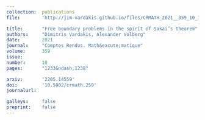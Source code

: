 ```yaml
---
collection:  publications
file:        'http://jim-vardakis.github.io/files/CRMATH_2021__359_10_1233_0.pdf'

title:       "Free boundary problems in the spirit of Sakai’s theorem"
authors:     "Dimitris Vardakis, Alexander Volberg"
date:        2021
journal:     "Comptes Rendus. Math&eacute;matique"
volume:      359
issue:       
number:      10
pages:       "1233&ndash;1238"

arxiv:       '2205.14559'
doi:         '10.5802/crmath.259'
journalurl:  

galleys:     false
preprint:    false
---
```


